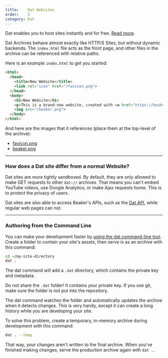 ```yaml
---
title:    Dat Websites
order:    2
category: Dat
---
```


<div class="card">
  <p>Dat enables you to host sites instantly and for free. <a href="/docs/dat/intro.html">Read more</a>.</p>
</div>

Dat Archives behave almost exactly like HTTP/S Sites, but without dynamic backends.
The `index.html` file acts as the front page, and other files in the archive can be referenced with relative paths.

Here is an example `index.html` to get you started:

```html
<html>
  <head>
    <title>New Website</title>
    <link rel="icon" href="/favicon.png">
  </head>
  <body>
    <h1>New Website</h1>
    <p>This is a brand-new website, created with <a href="https://beakerbrowser.com">Beaker</a>!</p>
    <img src="/beaker.png">
  </body>
</html>
```

And here are the images that it references (place them at the top-level of the archive):

 - [favicon.png](/img/favicon.png)
 - [beaker.png](/img/logo/256x256.png)

<hr class="nomargin">

### How does a Dat site differ from a normal Website?

Dat sites are more tightly sandboxed.
By default, they are only allowed to make GET requests to other `dat://` archives. 
That means you can't embed YouTube videos, use Google Analytics, or make Ajax requests home.
This is to protect the privacy of users.

Dat sites are also able to access Beaker's APIs, such as the [Dat API](/docs/apis/dat.html), while regular web pages can not.

<hr class="nomargin">

### Authoring from the Command Line 

You can make your development faster by [using the dat command-line tool](https://github.com/datproject/dat).
Create a folder to contain your site's assets, then serve is as an archive with this command:

```bash
cd ~/my-site-directory
dat .
```

The dat command will add a `.dat` directory, which contains the private key and metadata.

<div class="technical-explanation" data-title="Beware!">
  <div class="icon"><span class="fa fa-exclamation-triangle"></span></div>
  <div class="body">
    <p>
      Do not share the <code>.dat</code> folder!
      It contains your private key.
      If you use git, make sure the folder is not put into the repository.
    </p>
  </div>
</div>

The dat command watches the folder and automatically updates the archive when it detects changes.
This is very handy, except it can create a long history while you are developing your site.

To solve this problem, create a temporary, in-memory archive during development with this command:

```bash
dat . --temp
```

That way, your changes aren't written to the final archive.
When you've finished making changes, serve the production archive again with `dat .`.
